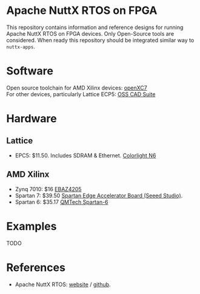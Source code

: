 # Apache NuttX RTOS on FPGA

This repository contains information and reference designs for running
Apache NuttX RTOS on FPGA devices. Only Open-Source tools are considered.
When ready this repository should be integrated similar way to `nuttx-apps`.

# Software

Open source toolchain for AMD Xilinx devices: [openXC7](https://github.com/openXC7)  
For other devices, particularly Lattice ECP5: [OSS CAD Suite](https://github.com/YosysHQ/oss-cad-suite-build)

# Hardware

## Lattice


* EPC5: $11.50. Includes SDRAM & Ethernet. [Colorlight N6](https://www.ledcontrollercard.com/english/colorlight-n6-led-mini-receiving-card.html)

## AMD Xilinx

* Zynq 7010: $16 [EBAZ4205](https://es.aliexpress.com/item/1005004530722687.html)
* Spartan 7: $39.50 [Spartan Edge Accelerator Board (Seeed Studio)](https://wiki.seeedstudio.com/Spartan-Edge-Accelerator-Board).
* Spartan 6: $35.17 [QMTech Spartan-6](https://www.satistronics.com/shop/181172-xilinx-fpga-spartan6-spartan-6-core-board-xc6slx16-ddr3-256mb-5522)

# Examples

TODO

# References

* Apache NuttX RTOS: [website](https://nuttx.apache.org) / [github](https://github.com/apache/nuttx).
